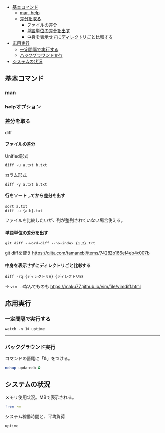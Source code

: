 - [基本コマンド](#基本コマンド)
  - [man, help](#man-help)
  - [差分を取る](#差分を取る)
    - [ファイルの差分](#ファイルの差分)
    - [単語単位の差分を出す](#単語単位の差分を出す)
    - [中身を表示せずにディレクトリごと比較する](#中身を表示せずにディレクトリごと比較する)
- [応用実行](#応用実行)
  - [一定間隔で実行する](#一定間隔で実行する)
  - [バックグラウンド実行](#バックグラウンド実行)
- [システムの状況](#システムの状況)

## 基本コマンド
### man
### helpオプション


### 差分を取る
diff

#### ファイルの差分
Unified形式
```
diff -u a.txt b.txt
```

カラム形式
```
diff -y a.txt b.txt
```

#### 行をソートしてから差分を出す
```
sort a.txt
diff -u {a,b}.txt
```
ファイルを比較したいが、列が整列されていない場合使える。

#### 単語単位の差分を出す
```
git diff --word-diff --no-index {1,2}.txt
```
git diffを使う
https://qiita.com/tamanobi/items/74282b166ef4eb4c007b

#### 中身を表示せずにディレクトリごと比較する
```
diff -rq {ディレクトリA} {ディレクトリB}
```

→ `vim -d`なんてものも
https://maku77.github.io/vim/file/vimdiff.html

## 応用実行
### 一定間隔で実行する
```
watch -n 10 uptime
```
****
### バックグラウンド実行
コマンドの語尾に「&」をつける。
```bash
nohup updatedb &
```

## システムの状況
メモリ使用状況。MBで表示される。
```bash
free -m
```

システム稼働時間と、平均負荷
```
uptime
```
